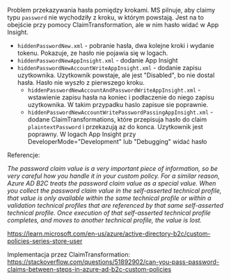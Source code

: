 Problem przekazywania hasła pomiędzy krokami. MS pilnuje, aby claimy typu `password` nie wychodziły z kroku, w którym powstają. Jest na to obejście przy pomocy ClaimTransformation, ale w nim hasło widać w App Insight.

- `hiddenPasswordNew.xml` - pobranie hasła, dwa kolejne kroki i wydanie tokenu. Pokazuje, ze hasło nie pojawia się w logach.
- `hiddenPasswordNewAppInsight.xml` - dodanie App Insight
- `hiddenPasswordNewAccountWriteAppInsight.xml` - dodanie zapisu uzytkownika. Uzytkownik powstaje, ale jest "Disabled", bo nie dostal hasła. Hasło nie wyszło z pierwszego kroku.
  - `hiddenPasswordNewAccountAndPasswordWriteAppInsight.xml` - wstawienie zapisu hasła na koniec i podłaczenie do niego zapisu uzytkownika. W takim przypadku haslo zapisue sie poprawnie.
  - `hiddenPasswordNewAccountWritePasswordPassingAppInsight.xml` - dodane ClaimTransformations, które przepisuja hasło do claim `plaintextPassword` i przekazują az do konca. Uzytkownik jest poprawny. W logach App Insight przy DeveloperMode="Development" lub "Debugging" widać hasło

Referencje:

*The password claim value is a very important piece of information, so be very careful how you
handle it in your custom policy. For a similar reason, Azure AD B2C treats the password claim value
as a special value. When you collect the password claim value in the self-asserted technical
profile, that value is only available within the same technical profile or within a validation
technical profiles that are referenced by that same self-asserted technical profile. Once execution
of that self-asserted technical profile completes, and moves to another technical profile, the value
is lost.*

https://learn.microsoft.com/en-us/azure/active-directory-b2c/custom-policies-series-store-user

Implementacja przez ClaimTransformation:
https://stackoverflow.com/questions/51892902/can-you-pass-password-claims-between-steps-in-azure-ad-b2c-custom-policies
